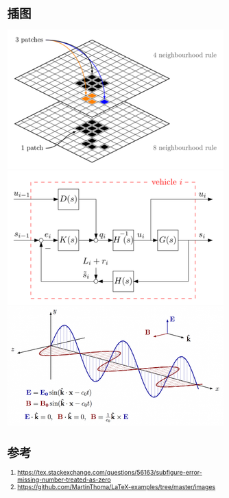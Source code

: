 # 插图

![](01.png)
![](02.png)
![](03.png)

# 参考
1. https://tex.stackexchange.com/questions/56163/subfigure-error-missing-number-treated-as-zero
2. https://github.com/MartinThoma/LaTeX-examples/tree/master/images
